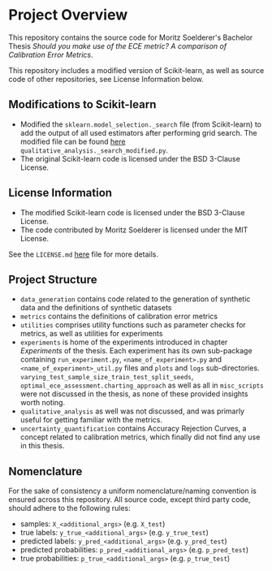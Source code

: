 # Project Overview

This repository contains the source code for Moritz Soelderer's Bachelor Thesis _Should you make use of the ECE metric?
A comparison of Calibration Error Metrics_.

This repository includes a modified version of Scikit-learn, as well as source code of other repositories, 
see License Information below.


## Modifications to Scikit-learn
- Modified the `sklearn.model_selection._search` file (from Scikit-learn) to add the output
    of all used estimators after performing grid search. The modified file can be found
    [here](src/qualitative_analysis/_search_modified.py) `qualitative_analysis._search_modified.py`.
- The original Scikit-learn code is licensed under the BSD 3-Clause License.

## License Information
- The modified Scikit-learn code is licensed under the BSD 3-Clause License.
- The code contributed by Moritz Soelderer is licensed under the MIT License.

See the `LICENSE.md` [here](./LICENSE.md) file for more details.


## Project Structure
- `data_generation` contains code related to the generation of synthetic data and the definitions of synthetic datasets
- `metrics` contains the definitions of calibration error metrics
- `utilities` comprises utility functions such as parameter checks for metrics, as well as utilities for experiments
- `experiments` is home of the experiments introduced in chapter _Experiments_ of the thesis. Each experiment has its own
sub-package containing `run_experiment.py`, `<name_of_experiment>.py` and `<name_of_experiment>_util.py` files and `plots` and 
`logs` sub-directories. `varying_test_sample_size_train_test_split_seeds`, `optimal_ece_assessment.charting_approach` 
as well as all in `misc_scripts` were not discussed in the thesis, as none of these provided insights worth noting.
- `qualitative_analysis` as well was not discussed, and was primarly useful for getting familiar with the metrics.
- `uncertainty_quantification` contains Accuracy Rejection Curves, a concept related to calibration metrics, which finally
did not find any use in this thesis.


## Nomenclature
For the sake of consistency a uniform nomenclature/naming convention is ensured across this 
repository. All source code, except third party code, should adhere to the following rules:

- samples: `X_<additional_args>` (e.g. `X_test`)
- true labels: `y_true_<additional_args>` (e.g. `y_true_test`)
- predicted labels: `y_pred_<additional_args>` (e.g. `y_pred_test`)
- predicted probabilities: `p_pred_<additional_args>` (e.g. `p_pred_test`)
- true probabilities: `p_true_<additional_args>` (e.g. `p_true_test`)